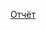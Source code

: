 [Отчёт](https://docs.google.com/document/d/14WTd9KS_iSLL0Sb4ZpqvP78eUU2cwx7P/edit?usp=drive_link&ouid=110080797952126440417&rtpof=true&sd=true)
